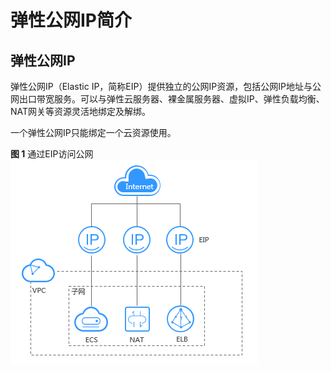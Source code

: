 # 弹性公网IP简介<a name="eip_0007"></a>

## 弹性公网IP<a name="zh-cn_topic_0166932709_section267602115215"></a>

弹性公网IP（Elastic IP，简称EIP）提供独立的公网IP资源，包括公网IP地址与公网出口带宽服务。可以与弹性云服务器、裸金属服务器、虚拟IP、弹性负载均衡、NAT网关等资源灵活地绑定及解绑。

一个弹性公网IP只能绑定一个云资源使用。

**图 1**  通过EIP访问公网<a name="zh-cn_topic_0166932709_fig15314318474"></a>  
![](figures/通过EIP访问公网.png "通过EIP访问公网")

